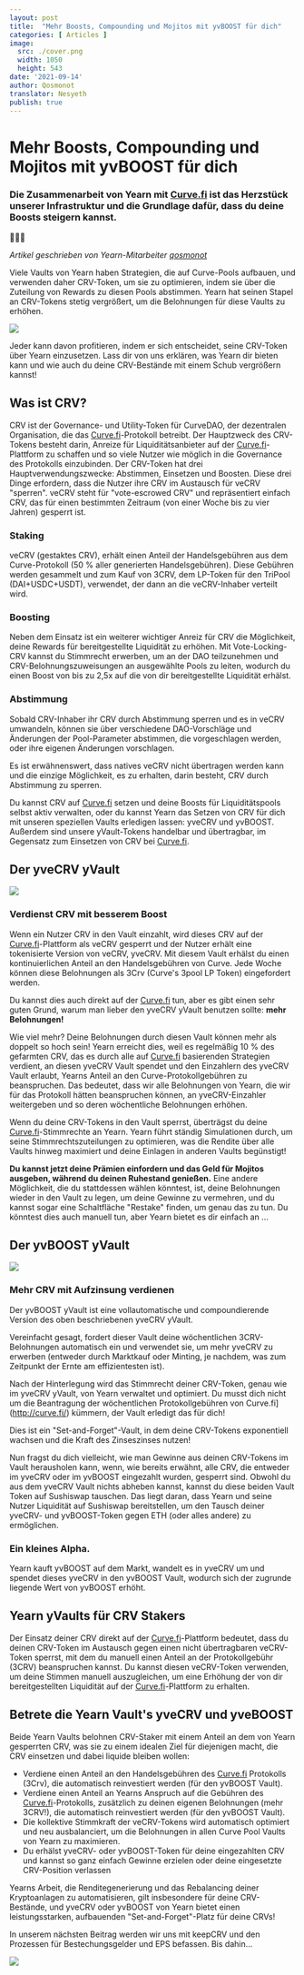 ```yaml
---
layout: post
title:  "Mehr Boosts, Compounding und Mojitos mit yvBOOST für dich"
categories: [ Articles ]
image:
  src: ./cover.png
  width: 1050
  height: 543
date: '2021-09-14'
author: Qosmonot
translator: Nesyeth
publish: true
---
```


# Mehr Boosts, Compounding und Mojitos mit yvBOOST für dich

### Die Zusammenarbeit von Yearn mit [Curve.fi](http://curve.fi/) ist das Herzstück unserer Infrastruktur und die Grundlage dafür, dass du deine Boosts steigern kannst.

🔵🤝🌈

_Artikel geschrieben von Yearn-Mitarbeiter_ [_qosmonot_](http://twitter.com/qosmonot)

Viele Vaults von Yearn haben Strategien, die auf Curve-Pools aufbauen, und verwenden daher CRV-Token, um sie zu optimieren, indem sie über die Zuteilung von Rewards zu diesen Pools abstimmen. Yearn hat seinen Stapel an CRV-Tokens stetig vergrößert, um die Belohnungen für diese Vaults zu erhöhen.

![](image1.png?w=1050&h=651)

Jeder kann davon profitieren, indem er sich entscheidet, seine CRV-Token über Yearn einzusetzen. Lass dir von uns erklären, was Yearn dir bieten kann und wie auch du deine CRV-Bestände mit einem Schub vergrößern kannst!

## Was ist CRV?

CRV ist der Governance- und Utility-Token für CurveDAO, der dezentralen Organisation, die das [Curve.fi](http://curve.fi/)-Protokoll betreibt. Der Hauptzweck des CRV-Tokens besteht darin, Anreize für Liquiditätsanbieter auf der [Curve.fi](http://curve.fi/)-Plattform zu schaffen und so viele Nutzer wie möglich in die Governance des Protokolls einzubinden. Der CRV-Token hat drei Hauptverwendungszwecke: Abstimmen, Einsetzen und Boosten. Diese drei Dinge erfordern, dass die Nutzer ihre CRV im Austausch für veCRV "sperren". veCRV steht für "vote-escrowed CRV" und repräsentiert einfach CRV, das für einen bestimmten Zeitraum (von einer Woche bis zu vier Jahren) gesperrt ist.

### Staking

veCRV (gestaktes CRV), erhält einen Anteil der Handelsgebühren aus dem Curve-Protokoll (50 % aller generierten Handelsgebühren). Diese Gebühren werden gesammelt und zum Kauf von 3CRV, dem LP-Token für den TriPool (DAI+USDC+USDT), verwendet, der dann an die veCRV-Inhaber verteilt wird.

### Boosting

Neben dem Einsatz ist ein weiterer wichtiger Anreiz für CRV die Möglichkeit, deine Rewards für bereitgestellte Liquidität zu erhöhen. Mit Vote-Locking-CRV kannst du Stimmrecht erwerben, um an der DAO teilzunehmen und CRV-Belohnungszuweisungen an ausgewählte Pools zu leiten, wodurch du einen Boost von bis zu 2,5x auf die von dir bereitgestellte Liquidität erhälst.

### Abstimmung

Sobald CRV-Inhaber ihr CRV durch Abstimmung sperren und es in veCRV umwandeln, können sie über verschiedene DAO-Vorschläge und Änderungen der Pool-Parameter abstimmen, die vorgeschlagen werden, oder ihre eigenen Änderungen vorschlagen.

Es ist erwähnenswert, dass natives veCRV nicht übertragen werden kann und die einzige Möglichkeit, es zu erhalten, darin besteht, CRV durch Abstimmung zu sperren.

Du kannst CRV auf [Curve.fi](http://curve.fi/) setzen und deine Boosts für Liquiditätspools selbst aktiv verwalten, oder du kannst Yearn das Setzen von CRV für dich mit unseren speziellen Vaults erledigen lassen: yveCRV und yvBOOST. Außerdem sind unsere yVault-Tokens handelbar und übertragbar, im Gegensatz zum Einsetzen von CRV bei [Curve.fi](http://curve.fi/).

## Der yveCRV yVault

![](image2.png?w=128&h=128)

### Verdienst CRV mit besserem Boost

Wenn ein Nutzer CRV in den Vault einzahlt, wird dieses CRV auf der [Curve.fi](http://curve.fi/)-Plattform als veCRV gesperrt und der Nutzer erhält eine tokenisierte Version von veCRV, yveCRV. Mit diesem Vault erhälst du einen kontinuierlichen Anteil an den Handelsgebühren von Curve. Jede Woche können diese Belohnungen als 3Crv (Curve's 3pool LP Token) eingefordert werden.

Du kannst dies auch direkt auf der [Curve.fi](http://curve.fi/) tun, aber es gibt einen sehr guten Grund, warum man lieber den yveCRV yVault benutzen sollte: **mehr Belohnungen!**

Wie viel mehr? Deine Belohnungen durch diesen Vault können mehr als doppelt so hoch sein! Yearn erreicht dies, weil es regelmäßig 10 % des gefarmten CRV, das es durch alle auf [Curve.fi](http://curve.fi/) basierenden Strategien verdient, an diesen yveCRV Vault spendet und den Einzahlern des yveCRV Vault erlaubt, Yearns Anteil an den Curve-Protokollgebühren zu beanspruchen. Das bedeutet, dass wir alle Belohnungen von Yearn, die wir für das Protokoll hätten beanspruchen können, an yveCRV-Einzahler weitergeben und so deren wöchentliche Belohnungen erhöhen.

Wenn du deine CRV-Tokens in den Vault sperrst, überträgst du deine [Curve.fi](http://curve.fi/)-Stimmrechte an Yearn. Yearn führt ständig Simulationen durch, um seine Stimmrechtszuteilungen zu optimieren, was die Rendite über alle Vaults hinweg maximiert und deine Einlagen in anderen Vaults begünstigt!

**Du kannst jetzt deine Prämien einfordern und das Geld für Mojitos ausgeben, während du deinen Ruhestand genießen.** Eine andere Möglichkeit, die du stattdessen wählen könntest, ist, deine Belohnungen wieder in den Vault zu legen, um deine Gewinne zu vermehren, und du kannst sogar eine Schaltfläche "Restake" finden, um genau das zu tun. Du könntest dies auch manuell tun, aber Yearn bietet es dir einfach an …

## Der yvBOOST yVault

![](image3.png?w=128&h=128)

### Mehr CRV mit Aufzinsung verdienen

Der yvBOOST yVault ist eine vollautomatische und compoundierende Version des oben beschriebenen yveCRV yVault.

Vereinfacht gesagt, fordert dieser Vault deine wöchentlichen 3CRV-Belohnungen automatisch ein und verwendet sie, um mehr yveCRV zu erwerben (entweder durch Marktkauf oder Minting, je nachdem, was zum Zeitpunkt der Ernte am effizientesten ist).

Nach der Hinterlegung wird das Stimmrecht deiner CRV-Token, genau wie im yveCRV yVault, von Yearn verwaltet und optimiert. Du musst dich nicht um die Beantragung der wöchentlichen Protokollgebühren von Curve.fi](http://curve.fi/) kümmern, der Vault erledigt das für dich!

Dies ist ein "Set-and-Forget"-Vault, in dem deine CRV-Tokens exponentiell wachsen und die Kraft des Zinseszinses nutzen!

Nun fragst du dich vielleicht, wie man Gewinne aus deinen CRV-Tokens im Vault herausholen kann, wenn, wie bereits erwähnt, alle CRV, die entweder im yveCRV oder im yvBOOST eingezahlt wurden, gesperrt sind. Obwohl du aus dem yveCRV Vault nichts abheben kannst, kannst du diese beiden Vault Token auf Sushiswap tauschen. Das liegt daran, dass Yearn und seine Nutzer Liquidität auf Sushiswap bereitstellen, um den Tausch deiner yveCRV- und yvBOOST-Token gegen ETH (oder alles andere) zu ermöglichen.

### Ein kleines Alpha.

Yearn kauft yvBOOST auf dem Markt, wandelt es in yveCRV um und spendet dieses yveCRV in den yvBOOST Vault, wodurch sich der zugrunde liegende Wert von yvBOOST erhöht.

## Yearn yVaults für CRV Stakers

Der Einsatz deiner CRV direkt auf der [Curve.fi](http://curve.fi/)-Plattform bedeutet, dass du deinen CRV-Token im Austausch gegen einen nicht übertragbaren veCRV-Token sperrst, mit dem du manuell einen Anteil an der Protokollgebühr (3CRV) beanspruchen kannst. Du kannst diesen veCRV-Token verwenden, um deine Stimmen manuell auszugleichen, um eine Erhöhung der von dir bereitgestellten Liquidität auf der [Curve.fi](http://curve.fi/)-Plattform zu erhalten.

## Betrete die Yearn Vault's yveCRV und yveBOOST

Beide Yearn Vaults belohnen CRV-Staker mit einem Anteil an dem von Yearn gesperrten CRV, was sie zu einem idealen Ziel für diejenigen macht, die CRV einsetzen und dabei liquide bleiben wollen:

-   Verdiene einen Anteil an den Handelsgebühren des [Curve.fi](http://curve.fi/) Protokolls (3Crv), die automatisch reinvestiert werden (für den yvBOOST Vault).
-   Verdiene einen Anteil an Yearns Anspruch auf die Gebühren des [Curve.fi](http://curve.fi/)-Protokolls, zusätzlich zu deinen eigenen Belohnungen (mehr 3CRV!), die automatisch reinvestiert werden (für den yvBOOST Vault).
-   Die kollektive Stimmkraft der veCRV-Tokens wird automatisch optimiert und neu ausbalanciert, um die Belohnungen in allen Curve Pool Vaults von Yearn zu maximieren.
-   Du erhälst yveCRV- oder yvBOOST-Token für deine eingezahlten CRV und kannst so ganz einfach Gewinne erzielen oder deine eingesetzte CRV-Position verlassen

Yearns Arbeit, die Renditegenerierung und das Rebalancing deiner Kryptoanlagen zu automatisieren, gilt insbesondere für deine CRV-Bestände, und yveCRV oder yvBOOST von Yearn bietet einen leistungsstarken, aufbauenden "Set-and-Forget"-Platz für deine CRVs!

In unserem nächsten Beitrag werden wir uns mit keepCRV und den Prozessen für Bestechungsgelder und EPS befassen. Bis dahin…

![](image4.png?w=1050&h=543)
